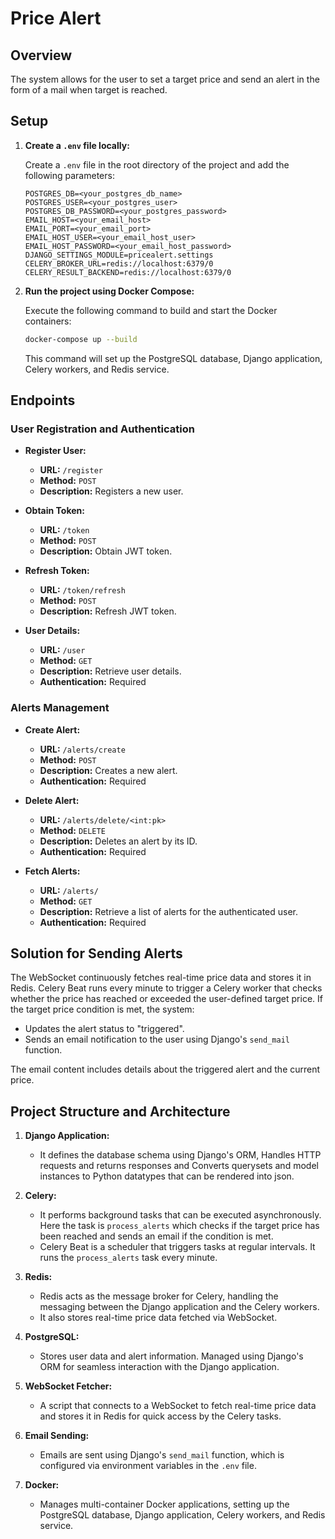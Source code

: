 # Price Alert

## Overview

The system allows for the user to set a target price and send an alert in the form of a mail when target is reached.

## Setup

1. **Create a `.env` file locally:**

   Create a `.env` file in the root directory of the project and add the following parameters:

   ```env
   POSTGRES_DB=<your_postgres_db_name>
   POSTGRES_USER=<your_postgres_user>
   POSTGRES_DB_PASSWORD=<your_postgres_password>
   EMAIL_HOST=<your_email_host>
   EMAIL_PORT=<your_email_port>
   EMAIL_HOST_USER=<your_email_host_user>
   EMAIL_HOST_PASSWORD=<your_email_host_password>
   DJANGO_SETTINGS_MODULE=pricealert.settings
   CELERY_BROKER_URL=redis://localhost:6379/0
   CELERY_RESULT_BACKEND=redis://localhost:6379/0
   ```

2. **Run the project using Docker Compose:**

   Execute the following command to build and start the Docker containers:

   ```sh
   docker-compose up --build
   ```

   This command will set up the PostgreSQL database, Django application, Celery workers, and Redis service.

## Endpoints

### User Registration and Authentication

- **Register User:**
  - **URL:** `/register`
  - **Method:** `POST`
  - **Description:** Registers a new user.
  
- **Obtain Token:**
  - **URL:** `/token`
  - **Method:** `POST`
  - **Description:** Obtain JWT token.

- **Refresh Token:**
  - **URL:** `/token/refresh`
  - **Method:** `POST`
  - **Description:** Refresh JWT token.

- **User Details:**
  - **URL:** `/user`
  - **Method:** `GET`
  - **Description:** Retrieve user details.
  - **Authentication:** Required

### Alerts Management

- **Create Alert:**
  - **URL:** `/alerts/create`
  - **Method:** `POST`
  - **Description:** Creates a new alert.
  - **Authentication:** Required

- **Delete Alert:**
  - **URL:** `/alerts/delete/<int:pk>`
  - **Method:** `DELETE`
  - **Description:** Deletes an alert by its ID.
  - **Authentication:** Required

- **Fetch Alerts:**
  - **URL:** `/alerts/`
  - **Method:** `GET`
  - **Description:** Retrieve a list of alerts for the authenticated user.
  - **Authentication:** Required

## Solution for Sending Alerts

   The WebSocket continuously fetches real-time price data and stores it in Redis.
   Celery Beat runs every minute to trigger a Celery worker that checks whether the price has reached or exceeded the user-defined target price.
   If the target price condition is met, the system:
   - Updates the alert status to "triggered".
   - Sends an email notification to the user using Django's `send_mail` function.

   The email content includes details about the triggered alert and the current price.


## Project Structure and Architecture

1. **Django Application:**

   - It defines the database schema using Django's ORM, Handles HTTP requests and returns responses and Converts querysets and model instances to Python datatypes that can be rendered into json.

2. **Celery:**

   - It performs background tasks that can be executed asynchronously. Here the task is `process_alerts` which checks if the target price has been reached and sends an email if the condition is met.
   - Celery Beat is a scheduler that triggers tasks at regular intervals. It runs the `process_alerts` task every minute.

3. **Redis:**

   - Redis acts as the message broker for Celery, handling the messaging between the Django application and the Celery workers.
   - It also stores real-time price data fetched via WebSocket.

4. **PostgreSQL:**

   - Stores user data and alert information. Managed using Django's ORM for seamless interaction with the Django application.

5. **WebSocket Fetcher:**

   - A script that connects to a WebSocket to fetch real-time price data and stores it in Redis for quick access by the Celery tasks.

6. **Email Sending:**

   - Emails are sent using Django's `send_mail` function, which is configured via environment variables in the `.env` file.

7. **Docker:**

   - Manages multi-container Docker applications, setting up the PostgreSQL database, Django application, Celery workers, and Redis service.